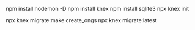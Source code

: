 npm install nodemon -D
npm install knex
npm install sqlite3
npx knex init

npx knex migrate:make create_ongs
npx knex migrate:latest